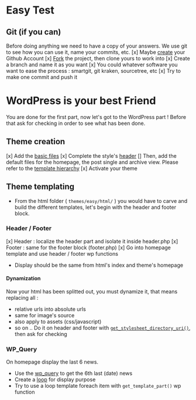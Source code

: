 # Easy Test

## Git (if you can)
Before doing anything we need to have a copy of your answers. We use git to see how you can use it, name your commits, etc.
[x] Maybe [create](https://github.com/join) your Github Account
[x] [Fork](https://help.github.com/articles/fork-a-repo/) the project, then clone yours to work into
[x] Create a branch and name it as you want
[x] You could whatever software you want to ease the process : smartgit, git kraken, sourcetree, etc
[x] Try to make one commit and push it

# WordPress is your best Friend
You are done for the first part, now let's got to the WordPress part !
Before that ask for checking in order to see what has been done.

## Theme creation
[x] Add the [basic files](https://codex.wordpress.org/Theme_Development#Basic_Templates)
[x] Complete the style's [header](https://developer.wordpress.org/themes/basics/main-stylesheet-style-css/)
[] Then, add the default files for the homepage, the post single and archive view. Please refer to the [template hierarchy](https://wphierarchy.com/)
[x] Activate your theme

## Theme templating
* From the html folder ( `themes/easy/html/` ) you would have to carve and build the different templates, let's begin with the header and footer block.

### Header / Footer
[x] Header : localize the header part and isolate it inside header.php
[x] Footer : same for the footer block (footer.php)
[x] Go into homepage template and use header / footer wp functions
* Display should be the same from html's index and theme's homepage

#### Dynamization
Now your html has been splitted out, you must dynamize it, that means replacing all :
* relative urls into absolute urls
* same for image's source
* also apply to assets (css/javascript)
* so on ..
Do it on header and footer with [`get_stylesheet_directory_uri()`](https://codex.wordpress.org/Function_Reference/get_stylesheet_directory_uri), then ask for checking

### WP_Query
On homepage display the last 6 news.
* Use the [wp_query](http://www.geekpress.fr/wp-query-creez-des-requetes-personnalisees-dans-vos-themes-wordpress/) to get the 6th last (date) news
* Create a [loop](https://code.tutsplus.com/tutorials/a-beginners-guide-to-the-wordpress-loop--wp-20241) for display purpose
* Try to use a loop template foreach item with `get_template_part()` wp function